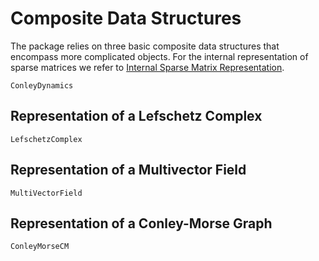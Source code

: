 # Composite Data Structures

The package relies on three basic composite data structures that
encompass more complicated objects. For the internal representation
of sparse matrices we refer to
[Internal Sparse Matrix Representation](@ref).

```@docs
ConleyDynamics
```

## Representation of a Lefschetz Complex 

```@docs
LefschetzComplex
```

## Representation of a Multivector Field

```@docs
MultiVectorField
```

## Representation of a Conley-Morse Graph

```@docs
ConleyMorseCM
```

